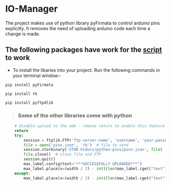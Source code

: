 # IO-Manager
The project makes use of python library pyFirmata to control arduino pins explicitly. It removes the need of uploading arduino code each time a change is made.

## The following packages have work for the [script][script] to work 
- To install the libaries into your project. Run the following commands in your terminal window:-
```
pip install pyFirmata
```
```
pip install tk
```
```
pip install pyftpdlib
```
> ### Some of the other libraries come with python

```python
    # disable upload to the web - remove return to enable this feature
    return
    try:
        session = ftplib.FTP('ftp-server-name', 'username', 'your-password')
        file = open('pins.json', 'rb')  # file to send
        session.storbinary('STOR htdocs/python-pins/pins.json', file)  # send the file
        file.close()  # close file and FTP
        session.quit()
        max_label.config(text="***SUCCESSFULLY UPLOADED***")
        max_label.place(x=(width / 2) - int((len(max_label.cget("text")) * 4)), y=height - 53)
    except:
        max_label.place(x=(width / 2) - int((len(max_label.cget("text")) * 4)), y=height - 53)
```


[script]: pins.py
